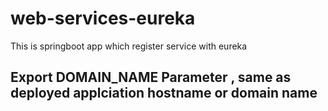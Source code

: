 # web-services-eureka
This is springboot app which register service with eureka 

## Export DOMAIN_NAME Parameter , same as deployed applciation hostname or domain name 
